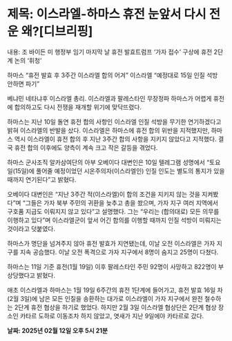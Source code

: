 # **제목: 이스라엘-하마스 휴전 눈앞서 다시 전운 왜?[디브리핑]**

  내용: 조 바이든 미 행정부 임기 마지막 날 휴전 발효트럼프 ‘가자 접수’ 구상에 휴전 2단계 논의 ‘휘청’

하마스 “휴전 발효 후 3주간 이스라엘 합의 어겨” 이스라엘 “예정대로 15일 인질 석방 안하면 파기”

베냐민 네타냐후 이스라엘 총리. 이스라엘과 팔레스타인 무장정파 하마스가 어렵게 휴전에 합의하고도 다시 전쟁을 재개할 위기에 맞닥뜨렸다.

하마스는 지난 10일 돌연 휴전 합의 사항인 이스라엘 인질 석방을 무기한 연기하겠다고 밝혀 이스라엘의 반발을 샀다. 이스라엘은 하마스에 휴전 합의 위반을 지적했지만, 하마스 역시 이스라엘이 휴전 합의 후 지난 3주간 합의 사항을 지키지 않았다고 지적했다. 결국 휴전 합의 이후에도 양측이 계속 크고 작은 갈등을 겪었다.

하마스 군사조직 알카삼여단의 아부 오베이다 대변인은 10일 텔레그램 성명에서 “토요일(15일)에 풀어줄 예정이었던 시온주의자(이스라엘인) 인질 인도는 별도의 통지가 있을 때까지 연기된다”고 밝혔다.

오베이다 대변인은 “지난 3주간 적(이스라엘)이 합의 조건을 지키지 않는 것을 지켜봤다”며 “그들은 가자 북부 주민의 귀환을 늦추고 총을 쐈으며, 가자 지구 여러 지역에서 구호품 지급도 이뤄지지 않고 있다”고 설명했다. 그는 “우리는 (합의대로) 모든 의무를 이행하고 있다”며 이스라엘군이 앞서 어긴 합의를 이행할 때까지 인질 석방이 미뤄지는 것이라고 덧붙였다.

하마스가 명단을 넘겨주지 않아 휴전 발효가 지연됐는데, 이날 오전 이스라엘은 가자 지구를 지속 공습했다. 이날 오전 폭격으로 가자 지구에서 8명이 숨지고 25명이 다쳤다.

하마스는 11일 기준 휴전(1월 19일) 이후 팔레스타인 주민 92명이 사망하고 822명이 부상당했다고 밝혔다.

애초 이스라엘과 하마스는 1월 19일 6주간의 휴전 1단계에 들어가고, 휴전 발효 16일 차(2월 3일)에 남은 모든 인질을 송환하는 대가로 이스라엘이 가자 지구에서 완전 철수하는 2단계 휴전 협상을 하기로 했었다. 하지만 2월 3일 이스라엘 협상단은 2단계 협상 장소인 카타르 도하로 이동조차 하지 않았고, 엿새가 지난 9일에야 카타르로 갔다.

  **날짜: 2025년 02월 12일 오후 5시 21분**